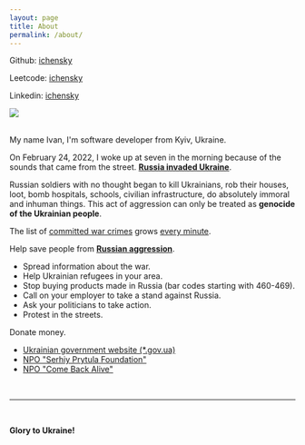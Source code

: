 ```yaml
---
layout: page
title: About
permalink: /about/
---
```



Github: [ichensky](https://github.com/ichensky)

Leetcode: [ichensky](https://leetcode.com/ichensky)

Linkedin: [ichensky](https://www.linkedin.com/in/ichensky/)

<img src="https://upload.wikimedia.org/wikipedia/commons/thumb/4/49/Flag_of_Ukraine.svg/256px-Flag_of_Ukraine.svg.png">
<br>
<br>

My name Ivan, I'm software developer from Kyiv, Ukraine. 

On February 24, 2022, I woke up at seven in the morning because of the sounds that came from the street. 
[**Russia invaded Ukraine**](https://war.ukraine.ua/).

Russian soldiers with no thought began to kill Ukrainians, rob their houses, loot, bomb hospitals, schools, civilian infrastructure, do absolutely immoral and inhuman things. This act of aggression can only be treated as **genocide of the Ukrainian people**.

The list of [committed war crimes](https://en.wikipedia.org/wiki/War_crimes_in_the_2022_Russian_invasion_of_Ukraine) grows [every minute](https://liveuamap.com/en).

Help save people from **[Russian aggression](https://www.president.gov.ua/en/news/rosiya-stala-najbilshoyu-teroristichnoyu-organizaciyeyu-svit-76089)**.

* Spread information about the war.
* Help Ukrainian refugees in your area.
* Stop buying products made in Russia (bar codes starting with 460-469).
* Call on your employer to take a stand against Russia.
* Ask your politicians to take action.
* Protest in the streets.

Donate money. 
* [Ukrainian government website (*.gov.ua)](https://u24.gov.ua/)
* [NPO "Serhiy Prytula Foundation"](https://prytulafoundation.org/en)
* [NPO "Come Back Alive"](https://www.comebackalive.in.ua/)

<br>

---

<br>

**Glory to Ukraine!**